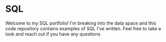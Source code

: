 # SQL
Welcome to my SQL portfolio! I'm breaking into the data space and this code repository contains examples of SQL I've written. Feel free to take a look and reach out if you have any questions
